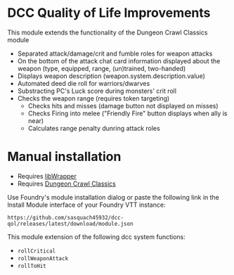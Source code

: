 # DCC Quality of Life Improvements

This module extends the functionality of the Dungeon Crawl Classics module

* Separated attack/damage/crit and fumble roles for weapon attacks
* On the bottom of the attack chat card information displayed about the weapon (type, equipped, range, (un)trained, two-handed)
* Displays weapon description (weapon.system.description.value)
* Automated deed die roll for warriors/dwarves
* Substracting PC's Luck score during monsters' crit roll
* Checks the weapon range (requires token targeting)
  * Checks hits and misses (damage button not displayed on misses)
  * Checks Firing into melee ("Friendly Fire" button displays when ally is near)
  * Calculates range penalty dunring attack roles


# Manual installation

- Requires [libWrapper](https://foundryvtt.com/packages/lib-wrapper)
- Requires [Dungeon Crawl Classics](https://foundryvtt.com/packages/dcc)

Use Foundry's module installation dialog or paste the following link in the Install Module interface of your Foundry VTT instance:

`https://github.com/sasquach45932/dcc-qol/releases/latest/download/module.json`

This module extension of the following dcc system functions:

* `rollCritical`
* `rollWeaponAttack`
* `rollToHit`